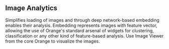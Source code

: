 Image Analytics
---------------

Simplifies loading of images and through deep network-based embedding 
enables their analysis. Embedding represents images with feature vector,
allowing the use of Orange's standard arsenal of widgets for 
clustering, classification or any other kind of 
feature-based analysis. Use Image Viewer from the core Orange 
to visualize the images.
